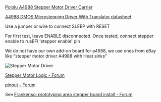 [Pololu A4988 Stepper Motor Driver Carrier](http://www.pololu.com/product/1182)

[A4988 DMOS Microstepping Driver With Translator datasheet](http://www.pololu.com/file/download/a4988_DMOS_microstepping_driver_with_translator.pdf?file_id=0J450)

Use a jumper or wire to connect SLEEP with RESET

For first test, leave ENABLE disconnected. Once tested, connect stepper enable to rusEFI 'stepper enable' pin

We do not have our own add-on board for a4988, we use ones from eBay like "stepper motor driver A4988 with Heat sinks"

![Stepper Motor Driver](Images/stepper_motor_driver.jpg)

[Stepper Motor Logic - Forum](http://rusefi.com/forum/viewtopic.php?f=5&t=767)

[pinout - Forum](http://rusefi.com/forum/viewtopic.php?f=5&t=767&start=30#p17671)

See [Frankenso: prototyping area stepper board install - Forum](http://rusefi.com/forum/viewtopic.php?f=4&t=1161)
